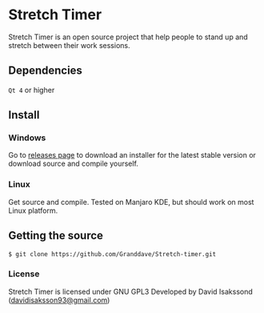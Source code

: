 # Stretch Timer

Stretch Timer is an open source project that help people to stand up and stretch between their work sessions.

## Dependencies

`Qt 4` or higher

## Install

### Windows
Go to [releases page](https://github.com/Granddave/Stretch-timer/releases) to download an installer for the latest stable version or download source and compile yourself.

### Linux

Get source and compile. Tested on Manjaro KDE, but should work on most Linux platform.

## Getting the source

```
$ git clone https://github.com/Granddave/Stretch-timer.git
```

### License
Stretch Timer is licensed under GNU GPL3
Developed by David Isakssond ([davidisaksson93@gmail.com](mailto:davidisaksson93@gmail.com))
